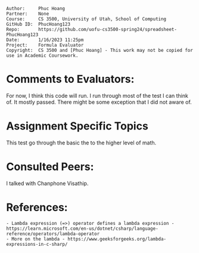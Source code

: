 ```
Author:     Phuc Hoang
Partner:    None
Course:     CS 3500, University of Utah, School of Computing
GitHub ID:  PhucHoang123
Repo:       https://github.com/uofu-cs3500-spring24/spreadsheet-PhucHoang123
Date:       1/16/2023 11:25pm
Project:    Formula Evaluator
Copyright:  CS 3500 and [Phuc Hoang] - This work may not be copied for use in Academic Coursework.
```

# Comments to Evaluators:
For now, I think this code will run. I run through most of the test I can think of. It mostly passed.
There might be some exception that I did not aware of.
# Assignment Specific Topics
This test go through the basic the to the higher level of math.

# Consulted Peers:

I talked with Chanphone Visathip. 

# References:

    - Lambda expression (=>) operator defines a lambda expression - https://learn.microsoft.com/en-us/dotnet/csharp/language-reference/operators/lambda-operator
    - More on the lambda - https://www.geeksforgeeks.org/lambda-expressions-in-c-sharp/